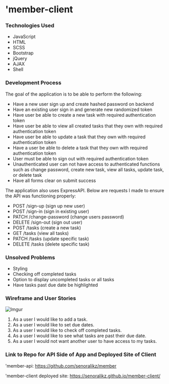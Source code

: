 # 'member-client

### Technologies Used
- JavaScript
- HTML
- SCSS
- Bootstrap
- jQuery
- AJAX
- Shell

### Development Process
The goal of the application is to be able to perform the following:
- Have a new user sign up and create hashed password on backend
- Have an existing user sign in and generate new randomized token
- Have user be able to create a new task with required authentication token
- Have user be able to view all created tasks that they own with required authentication token
- Have user be able to update a task that they own with required authentication token
- Have a user be able to delete a task that they own with required authentication token
- User must be able to sign out with required authentication token
- Unauthenticated user can not have access to authenticated functions such as change password, create new task, view all tasks, update task, or delete task
- Have all forms clear on submit success

The application also uses ExpressAPI. Below are requests I made to ensure the API was functioning properly:
- POST /sign-up (sign up new user)
- POST /sign-in (sign in existing user)
- PATCH /change-password (change users password)
- DELETE /sign-out (sign out user)
- POST /tasks (create a new task)
- GET /tasks (view all tasks)
- PATCH /tasks (update specific task)
- DELETE /tasks (delete specific task)

### Unsolved Problems
- Styling
- Checking off completed tasks
- Option to display uncompleted tasks or all tasks
- Have tasks past due date be highlighted

### Wireframe and User Stories
![Imgur](https://i.imgur.com/07AVYzT.png "Wireframe for Fullstack Project")

1. As a user I would like to add a task.
2. As a user I would like to set due dates.
3. As a user I would like to check off completed tasks.
4. As a user I would like to see what tasks are past their due date.
5. As a user I would not want another user to have access to my tasks.

### Link to Repo for API Side of App and Deployed Site of Client
'member-api: https://github.com/senoralikz/member

'member-client deployed site: https://senoralikz.github.io/member-client/
